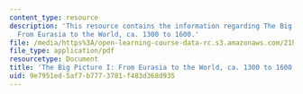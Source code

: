 ```yaml
---
content_type: resource
description: 'This resource contains the information regarding The Big Picture I:
  From Eurasia to the World, ca. 1300 to 1600.'
file: /media/https%3A/open-learning-course-data-rc.s3.amazonaws.com/21h-009-the-world-1400-present-spring-2014/9e7951ed5af7b7773781f483d368d935_MIT21H_009S14_Lec_3.pdf
file_type: application/pdf
resourcetype: Document
title: 'The Big Picture I: From Eurasia to the World, ca. 1300 to 1600'
uid: 9e7951ed-5af7-b777-3781-f483d368d935
---
```

